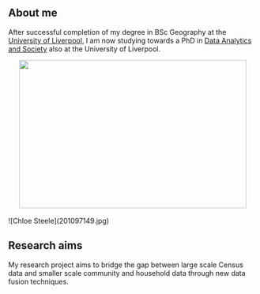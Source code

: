 ## About me

After successful completion of my degree in BSc Geography at the [University of Liverpool](https://www.liverpool.ac.uk/), I am now studying towards a PhD in [Data Analytics and Society](https://datacdt.org/) also at the University of Liverpool.

<p align="center">
  <img width="460" height="300" src="http://www.fillmurray.com/460/300">
</p>![Chloe Steele](201097149.jpg)

## Research aims

My research project aims to bridge the gap between large scale Census data and smaller scale community and household data through new data fusion techniques.

